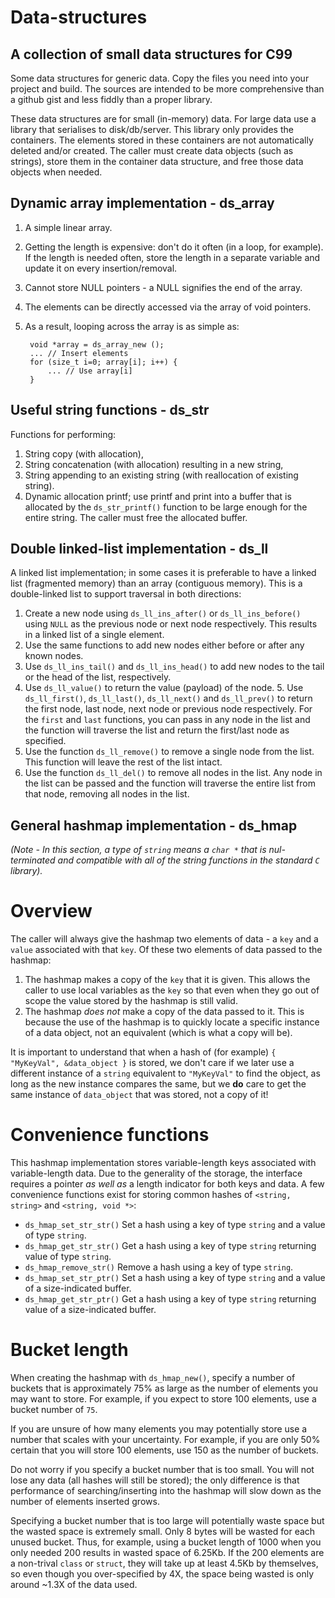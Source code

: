 # Data-structures
## A collection of small data structures for C99

Some data structures for generic data. Copy the files you need into your
project and build. The sources are intended to be more comprehensive
than a github gist and less fiddly than a proper library.

These data structures are for small (in-memory) data. For large data
use a library that serialises to disk/db/server. This library only
provides the containers. The elements stored in these containers are
not automatically deleted and/or created. The caller must create data
objects (such as strings), store them in the container data structure,
and free those data objects when needed.

## Dynamic array implementation - ds_array
1. A simple linear array.
2. Getting the length is expensive: don't do it often (in a loop, for
   example). If the length is needed often, store the length in a separate
   variable and update it on every insertion/removal.
3. Cannot store NULL pointers - a NULL signifies the end of the array.
4. The elements can be directly accessed via the array of void pointers.
5. As a result, looping across the array is as simple as:

        void *array = ds_array_new ();
        ... // Insert elements
        for (size_t i=0; array[i]; i++) {
            ... // Use array[i]
        }

## Useful string functions - ds_str
Functions for performing:
1. String copy (with allocation),
2. String concatenation (with allocation) resulting in a new string,
3. String appending to an existing string (with reallocation of existing
   string).
4. Dynamic allocation printf; use printf and print into a buffer that is
   allocated by the `ds_str_printf()` function to be large enough for the
   entire string. The caller must free the allocated buffer.

## Double linked-list implementation - ds_ll
A linked list implementation; in some cases it is preferable to have a
linked list (fragmented memory) than an array (contiguous memory). This is
a double-linked list to support traversal in both directions:
1. Create a new node using `ds_ll_ins_after()` or `ds_ll_ins_before()`
   using `NULL` as the previous node or next node respectively. This results
   in a linked list of a single element.
2. Use the same functions to add new nodes either before or after any
   known nodes.
3. Use `ds_ll_ins_tail()` and `ds_ll_ins_head()` to add new nodes to
   the tail or the head of the list, respectively.
4. Use `ds_ll_value()` to return the value (payload) of the node.  5. Use
   `ds_ll_first()`, `ds_ll_last()`, `ds_ll_next()` and `ds_ll_prev()`
   to return the first node, last node, next node or previous node
   respectively. For the `first` and `last` functions, you can pass in any
   node in the list and the function will traverse the list and return the
   first/last node as specified.
6. Use the function `ds_ll_remove()` to remove a single node from
   the list.  This function will leave the rest of the list intact.
7. Use the function `ds_ll_del()` to remove all nodes in the list. Any
   node in the list can be passed and the function will traverse the entire
   list from that node, removing all nodes in the list.

## General hashmap implementation - ds_hmap
_(Note - In this section, a type of `string` means a `char *` that is
nul-terminated and compatible with all of the string functions in the
standard `C` library)._

# Overview
The caller will always give the hashmap two elements of data - a `key` and
a `value` associated with that `key`. Of these two elements of data passed
to the hashmap:
1. The hashmap makes a copy of the `key` that it is given. This allows the
   caller to use local variables as the `key` so that even when they go
   out of scope the value stored by the hashmap is still valid.
2. The hashmap _does not_ make a copy of the data passed to it. This is
   because the use of the hashmap is to quickly locate a specific instance
   of a data object, not an equivalent (which is what a copy will be).

It is important to understand that when a hash of (for example)
`{ "MyKeyVal", &data_object }` is stored, we don't care if we later use
a different instance of a `string` equivalent to `"MyKeyVal"` to find the
object, as long as the new instance compares the same, but we __do__ care
to get the same instance of `data_object` that was stored, not a copy of
it!

# Convenience functions
This hashmap implementation stores variable-length keys associated with
variable-length data. Due to the generality of the storage, the interface
requires a pointer _as well as_ a length indicator for both keys and data.
A few convenience functions exist for storing common hashes of
`<string, string>` and `<string, void *>`:
   - `ds_hmap_set_str_str()`
      Set a hash using a key of type `string` and a value of type
      `string`.
   - `ds_hmap_get_str_str()`
      Get a hash using a key of type `string` returning value of type
      `string`.
   - `ds_hmap_remove_str()`
      Remove a hash using a key of type `string`.
   - `ds_hmap_set_str_ptr()`
      Set a hash using a key of type `string` and a value of a
      size-indicated buffer.
   - `ds_hmap_get_str_ptr()`
      Get a hash using a key of type `string` returning value of a
      size-indicated buffer.

# Bucket length
When creating the hashmap with `ds_hmap_new()`, specify a number of
buckets that is approximately 75% as large as the number of elements you
may want to store. For example, if you expect to store 100 elements, use a
bucket number of `75`.

If you are unsure of how many elements you may potentially store use a number
that scales with your uncertainty. For example, if you are only 50%
certain that you will store 100 elements, use 150 as the number of
buckets.

Do not worry if you specify a bucket number that is too small. You will not
lose any data (all hashes will still be stored); the only difference is that
performance of searching/inserting into the hashmap will slow down as the
number of elements inserted grows.

Specifying a bucket number that is too large will potentially waste space
but the wasted space is extremely small. Only 8 bytes will be wasted for each
unused bucket. Thus, for example, using a bucket length of 1000 when you
only needed 200 results in wasted space of 6.25Kb. If the 200 elements are
a non-trival `class` or `struct`, they will take up at least 4.5Kb by
themselves, so even though you over-specified by 4X, the space being
wasted is only around ~1.3X of the data used.

